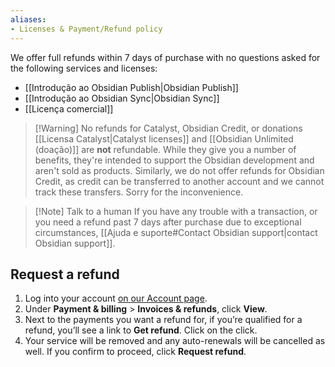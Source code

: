 ```yaml
---
aliases:
- Licenses & Payment/Refund policy
---
```


We offer full refunds within 7 days of purchase with no questions asked for the following services and licenses:

- [[Introdução ao Obsidian Publish|Obsidian Publish]]
- [[Introdução ao Obsidian Sync|Obsidian Sync]]
- [[Licença comercial]]

> [!Warning] No refunds for Catalyst, Obsidian Credit, or donations
> [[Licensa Catalyst|Catalyst licenses]] and [[Obsidian Unlimited (doação)]] are **not** refundable. While they give you a number of benefits, they're intended to support the Obsidian development and aren't sold as products.
> Similarly, we do not offer refunds for Obsidian Credit, as credit can be transferred to another account and we cannot track these transfers. Sorry for the inconvenience.

> [!Note] Talk to a human
> If you have any trouble with a transaction, or you need a refund past 7 days after purchase due to exceptional circumstances, [[Ajuda e suporte#Contact Obsidian support|contact Obsidian support]].

## Request a refund

1. Log into your account [on our Account page](https://obsidian.md/account).
2. Under **Payment & billing** > **Invoices & refunds**, click **View**.
3. Next to the payments you want a refund for, if you’re qualified for a refund, you’ll see a link to **Get refund**. Click on the click.
4. Your service will be removed and any auto-renewals will be cancelled as well. If you confirm to proceed, click **Request refund**.
